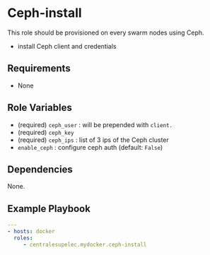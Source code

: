 # Ceph-install

This role should be provisioned on every swarm nodes using Ceph.

* install Ceph client and credentials

## Requirements

* None

## Role Variables

* (required) `ceph_user` : will be prepended with `client.`
* (required) `ceph_key`
* (required) `ceph_ips` : list of 3 ips of the Ceph cluster
* `enable_ceph` : configure ceph auth (default: `False`)

## Dependencies

None.

## Example Playbook

```yaml
---
- hosts: docker
  roles:
     - centralesupelec.mydocker.ceph-install
```
